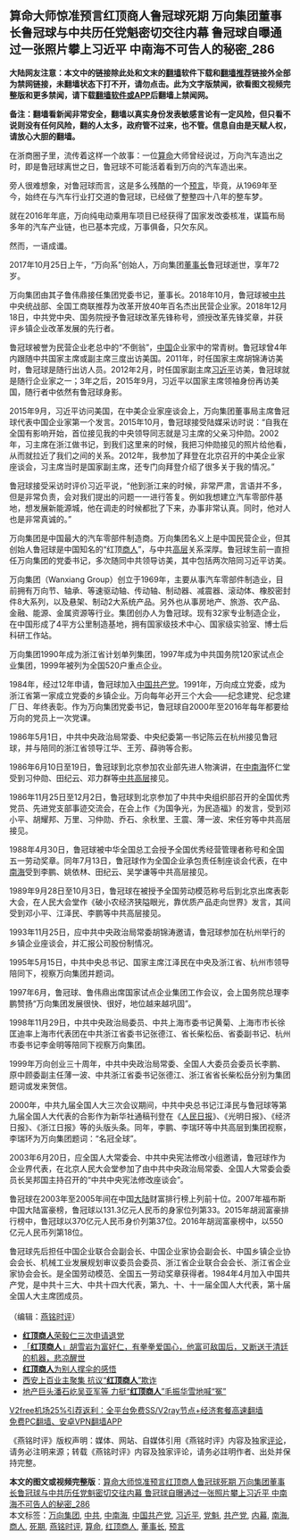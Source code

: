  <h2>算命大师惊准预言红顶商人鲁冠球死期 万向集团董事长鲁冠球与中共历任党魁密切交往内幕 鲁冠球自曝通过一张照片攀上习近平 中南海不可告人的秘密_286</h2> <p class="notice"><b>大陆网友注意：本文中的链接除此处和文末的<a href="https://github.com/bannedbook/fanqiang" >翻墙</a>软件下载和<a href="https://github.com/killgcd/justmysocks/blob/master/README.md">翻墙推荐</a>链接外全部为禁网链接，未翻墙状态下打不开，请勿点击。此为文字版禁闻，欲看图文视频完整版和更多禁闻，请下载<a href="https://github.com/bannedbook/fanqiang">翻墙软件或APP</a>后翻墙上禁闻网。</p><p>备注：翻墙看新闻非常安全，翻墙以真实身份发表敏感言论有一定风险，但只看不说则没有任何风险，翻的人太多，政府管不过来，也不管。信息自由是天赋人权，请放心大胆的翻墙。</b></p>  <div class="entry"> <p></p> <p>在浙商圈子里&#65292;流传着这样一个故事&#65306;一位<a href="https://www.bannedbook.org/bnews/tag/%e7%ae%97%e5%91%bd/" class="st_tag internal_tag" rel="tag" title="标签 算命 下的日志">算命</a>大师曾经说过&#65292;万向汽车造出之时&#65292;即是鲁冠球离世之日&#65292;鲁冠球不可能活着看到万向的汽车造出来&#12290;</p> <p>   旁人很难想象&#65292;对鲁冠球而言&#65292;这是多么残酷的一个<span class='wp_keywordlink'><a href="https://www.bannedbook.org/forum5/" title="预言玄学禁书下载" rel="nofollow">预言</a></span>&#65292;毕竟&#65292;从1969年至今&#65292;始终在与汽车行业打交道的鲁冠球&#65292;已经做了整整四十八年的整车梦&#12290;</p> <p>就在2016年年底&#65292;万向纯电动乘用车项目已经获得了国家发改委核准&#65292;谋篇布局多年的汽车产业链&#65292;也已基本完成&#65292;万事俱备&#65292;只欠东风&#12290;</p> <p>然而&#65292;一语成谶&#12290;</p> <p>2017年10月25日上午&#65292;&#8220;万向系&#8221;创始人&#65292;万向集团<a href="https://www.bannedbook.org/bnews/tag/%e8%91%a3%e4%ba%8b%e9%95%bf/" class="st_tag internal_tag" rel="tag" title="标签 董事长 下的日志">董事长</a>鲁冠球逝世&#65292;享年72岁&#12290;</p> <p>万向集团由其子鲁伟鼎接任集团党委书记&#65292;董事长&#12290;2018年10月&#65292;鲁冠球被<a href="https://www.bannedbook.org/bnews/tag/%e4%b8%ad%e5%85%b1/" class="st_tag internal_tag" rel="tag" title="标签 中共 下的日志">中共</a>中央统战部&#12289;全国工商联推荐为改革开放40年百名杰出民营企业家&#12290;2018年12月18日&#65292;中共党中央&#12289;国务院授予鲁冠球改革先锋称号&#65292;颁授改革先锋奖章&#65292;并获评乡镇企业改革发展的先行者&#12290;</p>  <p>   鲁冠球被誉为民营企业老总中的&#8220;不倒翁&#8221;&#65292;<span class='wp_keywordlink_affiliate'><a href="https://www.bannedbook.org/" title="中国" target="_blank">中国</a></span>企业家中的常青树&#12290;鲁冠球曾4年内跟随中共国家主席或副主席三度出访美国&#12290;2011年&#65292;时任国家主席胡锦涛访美时&#65292;鲁冠球是随行出访人员&#12290;2012年2月&#65292;时任国家副主席<a href="https://www.bannedbook.org/bnews/tag/%e4%b9%a0%e8%bf%91%e5%b9%b3/" class="st_tag internal_tag" rel="tag" title="标签 习近平 下的日志">习近平</a>访美&#65292;鲁冠球就是随行企业家之一&#65307;3年之后&#65292;2015年9月&#65292;习近平以国家主席领袖身份再访美国&#65292;随行者中依然有鲁冠球身影&#12290;</p> <p>2015年9月&#65292;习近平访问美国&#65292;在中美企业家座谈会上&#65292;万向集团董事局主席鲁冠球代表中国企业家第一个发言&#12290;2015年10月&#65292;鲁冠球接受陆媒采访时说&#65306;&#8220;自我在全国有影响开始&#65292;首位接见我的中央领导同志就是习主席的父亲习仲勋&#12290;2002年&#65292;习主席在浙江做书记&#65292;到我们这里来的时候&#65292;我把习仲勋接见的照片给他看&#65292;从而就拉近了我们之间的关系&#12290;2012年&#65292;我参加了拜登在北京召开的中美企业家座谈会&#65292;习主席当时是国家副主席&#65292;还专门向拜登介绍了很多关于我的情况&#12290;&#8221;</p> <p>鲁冠球接受采访时评价习近平说&#65292;&#8220;他到浙江来的时候&#65292;非常严肃&#65292;言语并不多&#65292;但是非常负责&#65292;会对我们提出的问题一一进行答复&#12290;例如我想建立汽车零部件基地&#65292;想发展新能源城&#65292;他在调走的时候都批了下来&#65292;办事非常认真&#12290;同时&#65292;他对人也是非常真诚的&#12290;&#8221;</p> <p>   万向集团是中国最大的汽车零部件制造商&#12290;万向集团名义上是中国民营企业&#65292;但其创始人鲁冠球是中国知名的&#8220;红顶<a href="https://www.bannedbook.org/bnews/tag/%E5%95%86%E4%BA%BA/" class="st_tag internal_tag" rel="tag" title="标签 商人 下的日志">商人</a>&#8221;&#65292;与中共<span class='wp_keywordlink_affiliate'><a href="https://www.bannedbook.org/bnews/ccpdope/" title="中共高层内幕" target="_blank">高层</a></span>关系深厚&#12290;鲁冠球生前一直担任万向集团的党委书记&#65292;多次随同中共领导访美&#65292;其中包括两次陪同习近平访美&#12290;</p> <p>万向集团&#65288;Wanxiang Group&#65289;创立于1969年&#65292;主要从事汽车零部件制造业&#65292;目前拥有万向节&#12289;轴承&#12289;等速驱动轴&#12289;传动轴&#12289;制动器&#12289;减震器&#12289;滚动体&#12289;橡胶密封件8大系列&#65292;以及悬架&#12289;制动2大系统产品&#12290;另外也从事房地产&#12289;旅游&#12289;农产品&#12289;金融&#12289;能源&#12289;金属资源等行业&#12290;集团创办人为鲁冠球&#12290;现有32家专业制造企业&#65292;在中国形成了4平方公里制造基地&#65292;拥有国家级技术中心&#12289;国家级实验室&#12289;博士后科研工作站&#12290;</p> <p>万向集团1990年成为浙江省计划单列集团&#65292;1997年成为中共国务院120家试点企业集团&#65292;1999年被列为全国520户重点企业&#12290;</p> <p>1984年&#65292;经过12年申请&#65292;鲁冠球加入<a href="https://www.bannedbook.org/bnews/tag/%e4%b8%ad%e5%9b%bd%e5%85%b1%e4%ba%a7%e5%85%9a/" class="st_tag internal_tag" rel="tag" title="标签 中国共产党 下的日志">中国共产党</a>&#12290;1991年&#65292;万向成立党委&#65292;成为浙江省第一家成立党委的乡镇企业&#12290;万向每年必开三个大会&#8212;&#8212;纪念建党&#12289;纪念建厂日&#12289;年终表彰&#12290;作为万向集团党委书记&#65292;鲁冠球自2000年至2016年每年都要给万向的党员上一次党课&#12290;</p>  <p>   1986年5月1日&#65292;中共中央政治局常委&#12289;中央纪委第一书记陈云在杭州接见鲁冠球&#65292;并与陪同的浙江省领导江华&#12289;王芳&#12289;薛驹等合影&#12290;</p> <p>1986年6月10日至19日&#65292;鲁冠球到北京参加农业部先进人物演讲&#65292;在<a href="https://www.bannedbook.org/bnews/tag/%e4%b8%ad%e5%8d%97%e6%b5%b7/" class="st_tag internal_tag" rel="tag" title="标签 中南海 下的日志">中南海</a>怀仁堂受到习仲勋&#12289;田纪云&#12289;邓力群等<span class='wp_keywordlink_affiliate'><a href="https://www.bannedbook.org/bnews/ccpdope/" title="中共高层" target="_blank">中共高层</a></span>接见&#12290;</p> <p>1986年11月25日至12月2日&#65292;鲁冠球到北京参加了中共中央组织部召开的全国优秀党员&#12289;先进党支部事迹交流会&#65292;在会上作&#12298;为国争光&#65292;为民造福&#12299;的发言&#65292;受到邓小平&#12289;胡耀邦&#12289;万里&#12289;习仲勋&#12289;乔石&#12289;余秋里&#12289;王震&#12289;薄一波&#12289;宋任穷等中共高层接见&#12290; </p> <p>1988年4月30日&#65292;鲁冠球被中华全国总工会授予全国优秀经营管理者称号和全国五一劳动奖章&#12290;同年7月13日&#65292;鲁冠球作为全国企业承包责任制座谈会代表&#65292;在中<a href="https://www.bannedbook.org/bnews/tag/%e5%8d%97%e6%b5%b7/" class="st_tag internal_tag" rel="tag" title="标签 南海 下的日志">南海</a>受到李鹏&#12289;姚依林&#12289;田纪云&#12289;吴学谦等中共高层接见&#12290;</p> <p>1989年9月28日至10月3日&#65292;鲁冠球在被授予全国劳动模范称号后到北京出席表彰大会&#65292;在人民大会堂作&#12298;破小农经济狭隘眼光&#65292;靠优质产品走向世界&#12299;发言&#65292;其间受到邓小平&#12289;江泽民&#12289;李鹏等中共高层接见&#12290;</p> <p>   1993年11月25日&#65292;应中共中央政治局常委胡锦涛邀请&#65292;鲁冠球参加在杭州举行的乡镇企业座谈会&#65292;并汇报公司股份制情况&#12290; </p> <p>1995年5月15日&#65292;中共中央总书记&#12289;国家主席江泽民在中央及浙江省&#12289;杭州市领导陪同下&#65292;视察万向集团并题词&#12290;</p>  <p>1997年6月&#65292;鲁冠球&#12289;鲁伟鼎出席国家试点企业集团工作会议&#65292;会上国务院总理李鹏赞扬&#8220;万向集团发展很快&#12289;很好&#65292;地位越来越巩固&#8221;&#12290;</p> <p>1998年11月29日&#65292;中共中央政治局委员&#12289;中共上海市委书记黄菊&#12289;上海市市长徐匡迪率上海市代表团在中共浙江省委书记张德江&#12289;省长柴松岳&#12289;省委副书记&#12289;杭州市委书记李金明等陪同下视察万向集团&#12290;</p> <p>1999年万向创业三十周年&#65292;中共中央政治局常委&#12289;全国人大委员会委员长李鹏&#12289;原中顾委副主任薄一波&#12289;中共浙江省委书记张德江&#12289;浙江省省长柴松岳分别为集团题词或发来贺信&#12290;</p> <p>   2000年&#65292;中共九届全国人大三次会议期间&#65292;中共中央总书记江泽民与鲁冠球等第九届全国人大代表的合影作为新华社通稿刊登在&#12298;<span class='wp_keywordlink'><a href="https://www.bannedbook.org/forum2/topic109.html" title="透视人民日报" target="_blank">人民日报</a></span>&#12299;&#12289;&#12298;光明日报&#12299;&#12289;&#12298;经济日报&#12299;&#12289;&#12298;浙江日报&#12299;等的头版头条&#12290;同年&#65292;李鹏&#12289;李瑞环等中共高层到集团视察&#65292;李瑞环为万向集团题词&#65306;&#8220;名冠全球&#8221;&#12290; </p> <p>2003年6月20日&#65292;应全国人大常委会&#12289;中共中央宪法修改小组邀请&#65292;鲁冠球作为企业界代表&#65292;在北京人民大会堂参加了由中共中央政治局常委&#12289;全国人大常委会委员长吴邦国主持召开的&#8220;中共中央宪法修改座谈会&#8221;&#12290; </p> <p>鲁冠球在2003年至2005年间在中国<span class='wp_keywordlink_affiliate'><a href="https://www.bannedbook.org/" title="大陆" target="_blank">大陆</a></span>财富排行榜上列前十位&#12290;2007年福布斯中国大陆富豪榜&#65292;鲁冠球以131.3亿元人民币的身家位列第33&#12290;2015年胡润富豪排行榜中&#65292;鲁冠球以370亿元人民币身价列第37位&#12290;2016年胡润富豪榜中&#65292;以550亿元人民币列第18位&#12290;</p> <p>鲁冠球先后担任中国企业联合会副会长&#12289;中国企业家协会副会长&#12289;中国乡镇企业协会会长&#12289;机械工业发展规划审议委员会委员&#12289;浙江省企业联合会会长&#12289;浙江省企业家协会会长&#12290;是全国劳动模范&#12289;全国五一劳动奖章获得者&#12290;1984年4月加入中国共产党&#65292;是中共十三大&#12289;中共十四大代表&#65292;第九&#12289;十&#12289;十一届全国人大代表&#65292;第十届全国人大主席团成员&#12290;<br />&nbsp;<br />&#65288;编辑&#65306;<a href="https://www.bannedbook.org/bnews/tag/%e7%87%95%e9%93%ad%e6%97%b6%e8%af%84/" class="st_tag internal_tag" rel="tag" title="标签 燕铭时评 下的日志">燕铭时评</a>&#65289;</p>  <ul class='op-related-articles' title='相关阅读'> <li><a href='https://www.bannedbook.org/bnews/ssgc/20200805/1375214.html' target='_blank'><b>红顶商人</b>荣毅仁三次申请退党</a></li> <li><a href='https://www.bannedbook.org/bnews/cnnews/20190224/1086633.html' target='_blank'>「<b>红顶商人</b>」胡雪岩为富好仁，有拳拳爱国心，他富可敌国后，又断送于清廷的机器，悲凉醒世</a></li> <li><a href='https://www.bannedbook.org/bnews/cnnews/20180724/976270.html' target='_blank'><b>红顶商人</b>为别人撑伞的感悟</a></li> <li><a href='https://www.bannedbook.org/bnews/headline/20180202/894211.html' target='_blank'>西安上百业主聚集 抗议“<b>红顶商人</b>”欺诈</a></li> <li><a href='https://www.bannedbook.org/bnews/cnnews/20180103/880305.html' target='_blank'>地产巨头潘石屹吴亚军等 力挺“<b>红顶商人</b>”毛振华雪地喊“冤”</a></li> </ul> <p class="texttj"> <a href="https://github.com/bannedbook/fanqiang/wiki/V2ray%E6%9C%BA%E5%9C%BA" target="_blank">V2free机场25%引荐返利：全平台免费SS/V2ray节点+经济套餐高速翻墙</a><br/> <a href="https://github.com/bannedbook/fanqiang/wiki/%E7%A6%81%E9%97%BB%E7%BD%91%E5%AE%89%E5%8D%93%E7%BF%BB%E5%A2%99%E6%96%B0%E9%97%BBAPP" target="_blank">免费PC翻墙、安卓VPN翻墙APP</a></p><p>&#12298;燕铭时评&#12299;版权声明&#65306;媒体&#12289;网站&#12289;自媒体引用&#12298;燕铭时评&#12299;内容及独家<span class='wp_keywordlink_affiliate'><a href="https://www.bannedbook.org/bnews/comments/" title="新闻评论" target="_blank">评论</a></span>&#65292;请务必注明来源&#65307;转载&#12298;燕铭时评&#12299;内容及独家评论&#65292;请务必註明作者&#12289;出处并保持完整&#12290;</p><a name='sharetosocial'></a>       <div><b>本文的图文或视频完整版</b>：<a href='https://www.bannedbook.org/bnews/comments/20201224/1454060.html'>算命大师惊准预言红顶商人鲁冠球死期 万向集团董事长鲁冠球与中共历任党魁密切交往内幕 鲁冠球自曝通过一张照片攀上习近平 中南海不可告人的秘密_286</a></div>  </div><!--END ENTRY--> <div class="postfooter"> <div>本文标签：<a href="https://www.bannedbook.org/bnews/tag/%e4%b8%87%e5%90%91%e9%9b%86%e5%9b%a2/" rel="tag">万向集团</a>, <a href="https://www.bannedbook.org/bnews/tag/%e4%b8%ad%e5%85%b1/" rel="tag">中共</a>, <a href="https://www.bannedbook.org/bnews/tag/%e4%b8%ad%e5%8d%97%e6%b5%b7/" rel="tag">中南海</a>, <a href="https://www.bannedbook.org/bnews/tag/%e4%b8%ad%e5%9b%bd%e5%85%b1%e4%ba%a7%e5%85%9a/" rel="tag">中国共产党</a>, <a href="https://www.bannedbook.org/bnews/tag/%e4%b9%a0%e8%bf%91%e5%b9%b3/" rel="tag">习近平</a>, <a href="https://www.bannedbook.org/bnews/tag/%E5%85%9A%E9%AD%81/" rel="tag">党魁</a>, <a href="https://www.bannedbook.org/bnews/tag/%e5%85%b1%e4%ba%a7%e5%85%9a/" rel="tag">共产党</a>, <a href="https://www.bannedbook.org/bnews/tag/%E5%86%85%E5%B9%95/" rel="tag">内幕</a>, <a href="https://www.bannedbook.org/bnews/tag/%e5%8d%97%e6%b5%b7/" rel="tag">南海</a>, <a href="https://www.bannedbook.org/bnews/tag/%E5%95%86%E4%BA%BA/" rel="tag">商人</a>, <a href="https://www.bannedbook.org/bnews/tag/%E6%AD%BB%E6%9C%9F/" rel="tag">死期</a>, <a href="https://www.bannedbook.org/bnews/tag/%e7%87%95%e9%93%ad%e6%97%b6%e8%af%84/" rel="tag">燕铭时评</a>, <a href="https://www.bannedbook.org/bnews/tag/%e7%ae%97%e5%91%bd/" rel="tag">算命</a>, <a href="https://www.bannedbook.org/bnews/tag/%e7%ba%a2%e9%a1%b6%e5%95%86%e4%ba%ba/" rel="tag">红顶商人</a>, <a href="https://www.bannedbook.org/bnews/tag/%e8%91%a3%e4%ba%8b%e9%95%bf/" rel="tag">董事长</a>, <a href="https://www.bannedbook.org/bnews/tag/%e9%a2%84%e8%a8%80/" rel="tag">预言</a></div>  </div><!--END POSTFOOTER--> 
